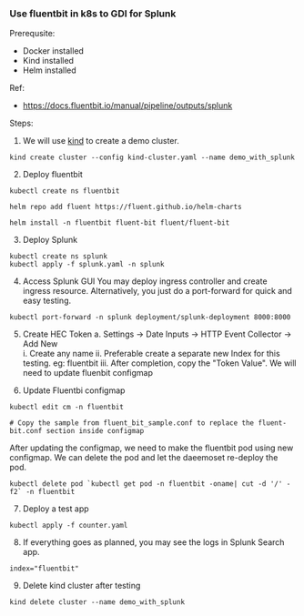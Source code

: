 ### Use fluentbit in k8s to GDI for Splunk 

Prerequsite: 
- Docker installed
- Kind installed
- Helm installed

Ref: 
- https://docs.fluentbit.io/manual/pipeline/outputs/splunk

Steps:

1. We will use [kind](https://kind.sigs.k8s.io/docs/user/quick-start/) to create a demo cluster.
```
kind create cluster --config kind-cluster.yaml --name demo_with_splunk
```

2. Deploy fluentbit
```
kubectl create ns fluentbit

helm repo add fluent https://fluent.github.io/helm-charts

helm install -n fluentbit fluent-bit fluent/fluent-bit
```

3. Deploy Splunk
```
kubectl create ns splunk
kubectl apply -f splunk.yaml -n splunk
```

4. Access Splunk GUI
You may deploy ingress controller and create ingress resource. Alternatively, you just do a port-forward for quick and easy testing.
```
kubectl port-forward -n splunk deployment/splunk-deployment 8000:8000
```

5. Create HEC Token
a. Settings -> Date Inputs -> HTTP Event Collector -> Add New<br/>
    i. Create any name
    ii. Preferable create a separate new Index for this testing. eg: fluentbit
    iii. After completion, copy the "Token Value". We will need to update fluenbit configmap

6. Update Fluentbi configmap
```
kubectl edit cm -n fluentbit

# Copy the sample from fluent_bit_sample.conf to replace the fluent-bit.conf section inside configmap
```
After updating the configmap, we need to make the fluentbit pod using new configmap. We can delete the pod and let the daeemoset re-deploy the pod.
```
kubectl delete pod `kubectl get pod -n fluentbit -oname| cut -d '/' -f2` -n fluentbit
```

7. Deploy a test app
```
kubectl apply -f counter.yaml
```

8. If everything goes as planned, you may see the logs in Splunk Search app. 
```
index="fluentbit"
```

9. Delete kind cluster after testing
```
kind delete cluster --name demo_with_splunk
```